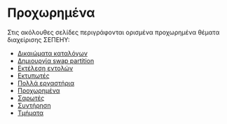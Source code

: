 # Προχωρημένα

Στις ακόλουθες σελίδες περιγράφονται ορισμένα προχωρημένα θέματα διαχείρισης
ΣΕΠΕΗΥ:

- [Δικαιώματα καταλόγων](folder-permissions.md)
- [Δημιουργία swap partition](swap-partition.md)
- [Εκτέλεση εντολών](run-commands.md)
- [Εκτυπωτές](printers.md)
- [Πολλά εργαστήρια](multiple-labs.md)
- [Προχωρημένα](index.md)
- [Σαρωτές](scanners.md)
- [Συντήρηση](maintenance.md)
- [Τμήματα](groups.md)
